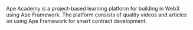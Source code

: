 Ape Academy is a project-based learning platform for building in Web3 using Ape Framework. The platform consists of quality videos and articles on using Ape Framework for smart contract development.